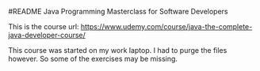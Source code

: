 #README Java Programming Masterclass for Software Developers

This is the course url: https://www.udemy.com/course/java-the-complete-java-developer-course/

This course was started on my work laptop. I had to purge the files however. So some of the exercises may be missing.
